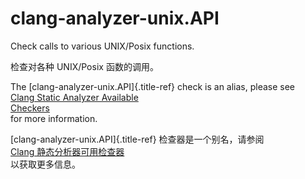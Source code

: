 # clang-analyzer-unix.API

Check calls to various UNIX/Posix functions.

检查对各种 UNIX/Posix 函数的调用。

The [clang-analyzer-unix.API]{.title-ref} check is an alias, please see  
[Clang Static Analyzer Available  
Checkers](https://clang.llvm.org/docs/analyzer/checkers.html#unix-api)  
for more information.

[clang-analyzer-unix.API]{.title-ref} 检查器是一个别名，请参阅  
[Clang 静态分析器可用检查器](https://clang.llvm.org/docs/analyzer/checkers.html#unix-api)  
以获取更多信息。

